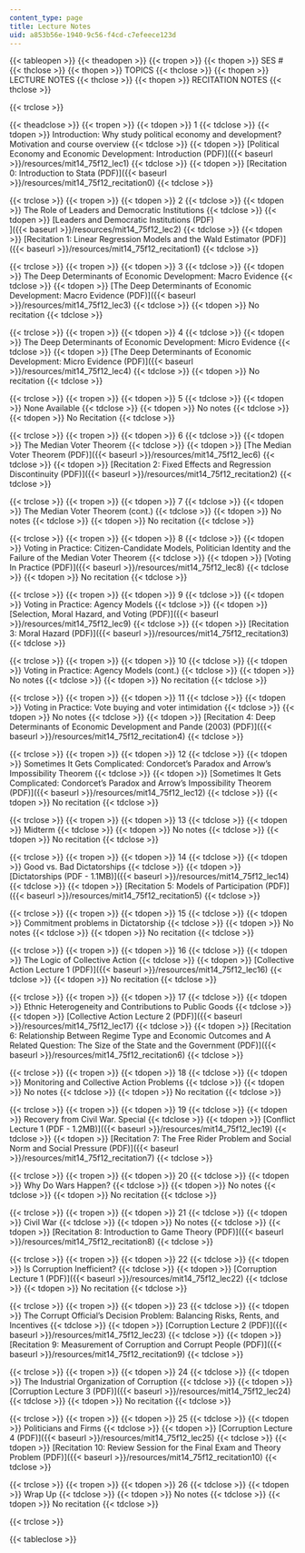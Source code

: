```yaml
---
content_type: page
title: Lecture Notes
uid: a853b56e-1940-9c56-f4cd-c7efeece123d
---
```


{{< tableopen >}}
{{< theadopen >}}
{{< tropen >}}
{{< thopen >}}
SES #
{{< thclose >}}
{{< thopen >}}
TOPICS
{{< thclose >}}
{{< thopen >}}
LECTURE NOTES
{{< thclose >}}
{{< thopen >}}
RECITATION NOTES
{{< thclose >}}

{{< trclose >}}

{{< theadclose >}}
{{< tropen >}}
{{< tdopen >}}
1
{{< tdclose >}}
{{< tdopen >}}
Introduction: Why study political economy and development? Motivation and course overview
{{< tdclose >}}
{{< tdopen >}}
[Political Economy and Economic Development: Introduction (PDF)]({{< baseurl >}}/resources/mit14_75f12_lec1)
{{< tdclose >}}
{{< tdopen >}}
[Recitation 0: Introduction to Stata (PDF)]({{< baseurl >}}/resources/mit14_75f12_recitation0)
{{< tdclose >}}

{{< trclose >}}
{{< tropen >}}
{{< tdopen >}}
2
{{< tdclose >}}
{{< tdopen >}}
The Role of Leaders and Democratic Institutions
{{< tdclose >}}
{{< tdopen >}}
[Leaders and Democratic Institutions (PDF)  
]({{< baseurl >}}/resources/mit14_75f12_lec2)
{{< tdclose >}}
{{< tdopen >}}
[Recitation 1: Linear Regression Models and the Wald Estimator (PDF)]({{< baseurl >}}/resources/mit14_75f12_recitation1)
{{< tdclose >}}

{{< trclose >}}
{{< tropen >}}
{{< tdopen >}}
3
{{< tdclose >}}
{{< tdopen >}}
The Deep Determinants of Economic Development: Macro Evidence
{{< tdclose >}}
{{< tdopen >}}
[The Deep Determinants of Economic Development: Macro Evidence (PDF)]({{< baseurl >}}/resources/mit14_75f12_lec3)
{{< tdclose >}}
{{< tdopen >}}
No recitation
{{< tdclose >}}

{{< trclose >}}
{{< tropen >}}
{{< tdopen >}}
4
{{< tdclose >}}
{{< tdopen >}}
The Deep Determinants of Economic Development: Micro Evidence
{{< tdclose >}}
{{< tdopen >}}
[The Deep Determinants of Economic Development: Micro Evidence (PDF)]({{< baseurl >}}/resources/mit14_75f12_lec4)
{{< tdclose >}}
{{< tdopen >}}
No recitation
{{< tdclose >}}

{{< trclose >}}
{{< tropen >}}
{{< tdopen >}}
5
{{< tdclose >}}
{{< tdopen >}}
None Available
{{< tdclose >}}
{{< tdopen >}}
No notes
{{< tdclose >}}
{{< tdopen >}}
No Recitation
{{< tdclose >}}

{{< trclose >}}
{{< tropen >}}
{{< tdopen >}}
6
{{< tdclose >}}
{{< tdopen >}}
The Median Voter Theorem
{{< tdclose >}}
{{< tdopen >}}
[The Median Voter Theorem (PDF)]({{< baseurl >}}/resources/mit14_75f12_lec6)
{{< tdclose >}}
{{< tdopen >}}
[Recitation 2: Fixed Effects and Regression Discontinuity (PDF)]({{< baseurl >}}/resources/mit14_75f12_recitation2)
{{< tdclose >}}

{{< trclose >}}
{{< tropen >}}
{{< tdopen >}}
7
{{< tdclose >}}
{{< tdopen >}}
The Median Voter Theorem (cont.)
{{< tdclose >}}
{{< tdopen >}}
No notes
{{< tdclose >}}
{{< tdopen >}}
No recitation
{{< tdclose >}}

{{< trclose >}}
{{< tropen >}}
{{< tdopen >}}
8
{{< tdclose >}}
{{< tdopen >}}
Voting in Practice: Citizen-Candidate Models, Politician Identity and the Failure of the Median Voter Theorem
{{< tdclose >}}
{{< tdopen >}}
[Voting In Practice (PDF)]({{< baseurl >}}/resources/mit14_75f12_lec8)
{{< tdclose >}}
{{< tdopen >}}
No recitation
{{< tdclose >}}

{{< trclose >}}
{{< tropen >}}
{{< tdopen >}}
9
{{< tdclose >}}
{{< tdopen >}}
Voting in Practice: Agency Models
{{< tdclose >}}
{{< tdopen >}}
[Selection, Moral Hazard, and Voting (PDF)]({{< baseurl >}}/resources/mit14_75f12_lec9)
{{< tdclose >}}
{{< tdopen >}}
[Recitation 3: Moral Hazard (PDF)]({{< baseurl >}}/resources/mit14_75f12_recitation3)
{{< tdclose >}}

{{< trclose >}}
{{< tropen >}}
{{< tdopen >}}
10
{{< tdclose >}}
{{< tdopen >}}
Voting in Practice: Agency Models (cont.)
{{< tdclose >}}
{{< tdopen >}}
No notes
{{< tdclose >}}
{{< tdopen >}}
No recitation
{{< tdclose >}}

{{< trclose >}}
{{< tropen >}}
{{< tdopen >}}
11
{{< tdclose >}}
{{< tdopen >}}
Voting in Practice: Vote buying and voter intimidation
{{< tdclose >}}
{{< tdopen >}}
No notes
{{< tdclose >}}
{{< tdopen >}}
[Recitation 4: Deep Determinants of Economic Development and Pande (2003) (PDF)]({{< baseurl >}}/resources/mit14_75f12_recitation4)
{{< tdclose >}}

{{< trclose >}}
{{< tropen >}}
{{< tdopen >}}
12
{{< tdclose >}}
{{< tdopen >}}
Sometimes It Gets Complicated: Condorcet’s Paradox and Arrow’s Impossibility Theorem
{{< tdclose >}}
{{< tdopen >}}
[Sometimes It Gets Complicated: Condorcet’s Paradox and Arrow’s Impossibility Theorem (PDF)]({{< baseurl >}}/resources/mit14_75f12_lec12)
{{< tdclose >}}
{{< tdopen >}}
No recitation
{{< tdclose >}}

{{< trclose >}}
{{< tropen >}}
{{< tdopen >}}
13
{{< tdclose >}}
{{< tdopen >}}
Midterm
{{< tdclose >}}
{{< tdopen >}}
No notes
{{< tdclose >}}
{{< tdopen >}}
No recitation
{{< tdclose >}}

{{< trclose >}}
{{< tropen >}}
{{< tdopen >}}
14
{{< tdclose >}}
{{< tdopen >}}
Good vs. Bad Dictatorships
{{< tdclose >}}
{{< tdopen >}}
[Dictatorships (PDF - 1.1MB)]({{< baseurl >}}/resources/mit14_75f12_lec14)
{{< tdclose >}}
{{< tdopen >}}
[Recitation 5: Models of Participation (PDF)]({{< baseurl >}}/resources/mit14_75f12_recitation5)
{{< tdclose >}}

{{< trclose >}}
{{< tropen >}}
{{< tdopen >}}
15
{{< tdclose >}}
{{< tdopen >}}
Commitment problems in Dictatorship
{{< tdclose >}}
{{< tdopen >}}
No notes
{{< tdclose >}}
{{< tdopen >}}
No recitation
{{< tdclose >}}

{{< trclose >}}
{{< tropen >}}
{{< tdopen >}}
16
{{< tdclose >}}
{{< tdopen >}}
The Logic of Collective Action
{{< tdclose >}}
{{< tdopen >}}
[Collective Action Lecture 1 (PDF)]({{< baseurl >}}/resources/mit14_75f12_lec16)
{{< tdclose >}}
{{< tdopen >}}
No recitation
{{< tdclose >}}

{{< trclose >}}
{{< tropen >}}
{{< tdopen >}}
17
{{< tdclose >}}
{{< tdopen >}}
Ethnic Heterogeneity and Contributions to Public Goods
{{< tdclose >}}
{{< tdopen >}}
[Collective Action Lecture 2 (PDF)]({{< baseurl >}}/resources/mit14_75f12_lec17)
{{< tdclose >}}
{{< tdopen >}}
[Recitation 6: Relationship Between Regime Type and Economic Outcomes and A Related Question: The Size of the State and the Government (PDF)]({{< baseurl >}}/resources/mit14_75f12_recitation6)
{{< tdclose >}}

{{< trclose >}}
{{< tropen >}}
{{< tdopen >}}
18
{{< tdclose >}}
{{< tdopen >}}
Monitoring and Collective Action Problems
{{< tdclose >}}
{{< tdopen >}}
No notes
{{< tdclose >}}
{{< tdopen >}}
No recitation
{{< tdclose >}}

{{< trclose >}}
{{< tropen >}}
{{< tdopen >}}
19
{{< tdclose >}}
{{< tdopen >}}
Recovery from Civil War. Special
{{< tdclose >}}
{{< tdopen >}}
[Conflict Lecture 1 (PDF - 1.2MB)]({{< baseurl >}}/resources/mit14_75f12_lec19)
{{< tdclose >}}
{{< tdopen >}}
[Recitation 7: The Free Rider Problem and Social Norm and Social Pressure (PDF)]({{< baseurl >}}/resources/mit14_75f12_recitation7)
{{< tdclose >}}

{{< trclose >}}
{{< tropen >}}
{{< tdopen >}}
20
{{< tdclose >}}
{{< tdopen >}}
Why Do Wars Happen?
{{< tdclose >}}
{{< tdopen >}}
No notes
{{< tdclose >}}
{{< tdopen >}}
No recitation
{{< tdclose >}}

{{< trclose >}}
{{< tropen >}}
{{< tdopen >}}
21
{{< tdclose >}}
{{< tdopen >}}
Civil War
{{< tdclose >}}
{{< tdopen >}}
No notes
{{< tdclose >}}
{{< tdopen >}}
[Recitation 8: Introduction to Game Theory (PDF)]({{< baseurl >}}/resources/mit14_75f12_recitation8)
{{< tdclose >}}

{{< trclose >}}
{{< tropen >}}
{{< tdopen >}}
22
{{< tdclose >}}
{{< tdopen >}}
Is Corruption Inefficient?
{{< tdclose >}}
{{< tdopen >}}
[Corruption Lecture 1 (PDF)]({{< baseurl >}}/resources/mit14_75f12_lec22)
{{< tdclose >}}
{{< tdopen >}}
No recitation
{{< tdclose >}}

{{< trclose >}}
{{< tropen >}}
{{< tdopen >}}
23
{{< tdclose >}}
{{< tdopen >}}
The Corrupt Official’s Decision Problem: Balancing Risks, Rents, and Incentives
{{< tdclose >}}
{{< tdopen >}}
[Corruption Lecture 2 (PDF)]({{< baseurl >}}/resources/mit14_75f12_lec23)
{{< tdclose >}}
{{< tdopen >}}
[Recitation 9: Measurement of Corruption and Corrupt People (PDF)]({{< baseurl >}}/resources/mit14_75f12_recitation9)
{{< tdclose >}}

{{< trclose >}}
{{< tropen >}}
{{< tdopen >}}
24
{{< tdclose >}}
{{< tdopen >}}
The Industrial Organization of Corruption
{{< tdclose >}}
{{< tdopen >}}
[Corruption Lecture 3 (PDF)]({{< baseurl >}}/resources/mit14_75f12_lec24)
{{< tdclose >}}
{{< tdopen >}}
No recitation
{{< tdclose >}}

{{< trclose >}}
{{< tropen >}}
{{< tdopen >}}
25
{{< tdclose >}}
{{< tdopen >}}
Politicians and Firms
{{< tdclose >}}
{{< tdopen >}}
[Corruption Lecture 4 (PDF)]({{< baseurl >}}/resources/mit14_75f12_lec25)
{{< tdclose >}}
{{< tdopen >}}
[Recitation 10: Review Session for the Final Exam and Theory Problem (PDF)]({{< baseurl >}}/resources/mit14_75f12_recitation10)
{{< tdclose >}}

{{< trclose >}}
{{< tropen >}}
{{< tdopen >}}
26
{{< tdclose >}}
{{< tdopen >}}
Wrap Up
{{< tdclose >}}
{{< tdopen >}}
No notes
{{< tdclose >}}
{{< tdopen >}}
No recitation
{{< tdclose >}}

{{< trclose >}}

{{< tableclose >}}